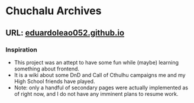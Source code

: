 # Chuchalu Archives
## URL: [eduardoleao052.github.io](https://eduardoleao052.github.io/)
### Inspiration
- This project was an attept to have some fun while (maybe) learning something about frontend.
- It is a wiki about some DnD and Call of Cthulhu campaigns me and my High School friends have played.
- Note: only a handful of secondary pages were actually implemented as of right now, and I do not have any imminent plans to resume work.
